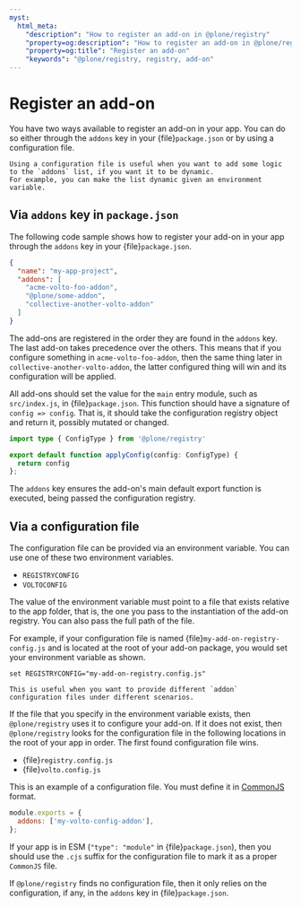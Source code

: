```yaml
---
myst:
  html_meta:
    "description": "How to register an add-on in @plone/registry"
    "property=og:description": "How to register an add-on in @plone/registry"
    "property=og:title": "Register an add-on"
    "keywords": "@plone/registry, registry, add-on"
---
```


# Register an add-on

You have two ways available to register an add-on in your app.
You can do so either through the `addons` key in your {file}`package.json` or by using a configuration file.

```{note}
Using a configuration file is useful when you want to add some logic to the `addons` list, if you want it to be dynamic.
For example, you can make the list dynamic given an environment variable.
```


## Via `addons` key in `package.json`

The following code sample shows how to register your add-on in your app through the `addons` key in your {file}`package.json`.

```json
{
  "name": "my-app-project",
  "addons": [
    "acme-volto-foo-addon",
    "@plone/some-addon",
    "collective-another-volto-addon"
  ]
}
```

The add-ons are registered in the order they are found in the `addons` key.
The last add-on takes precedence over the others.
This means that if you configure something in `acme-volto-foo-addon`, then the same thing later in `collective-another-volto-addon`, the latter configured thing will win and its configuration will be applied.

All add-ons should set the value for the `main` entry module, such as `src/index.js`, in {file}`package.json`.
This function should have a signature of `config => config`.
That is, it should take the configuration registry object and return it, possibly mutated or changed.

```ts
import type { ConfigType } from '@plone/registry'

export default function applyConfig(config: ConfigType) {
  return config
};
```

The `addons` key ensures the add-on's main default export function is executed, being passed the configuration registry.


## Via a configuration file

The configuration file can be provided via an environment variable.
You can use one of these two environment variables.

-   `REGISTRYCONFIG`
-   `VOLTOCONFIG`

The value of the environment variable must point to a file that exists relative to the app folder, that is, the one you pass to the instantiation of the add-on registry.
You can also pass the full path of the file.

For example, if your configuration file is named {file}`my-add-on-registry-config.js` and is located at the root of your add-on package, you would set your environment variable as shown.

```shell
set REGISTRYCONFIG="my-add-on-registry.config.js"
```

```{note}
This is useful when you want to provide different `addon` configuration files under different scenarios.
```

If the file that you specify in the environment variable exists, then `@plone/registry` uses it to configure your add-on.
If it does not exist, then `@plone/registry` looks for the configuration file in the following locations in the root of your app in order.
The first found configuration file wins.

-   {file}`registry.config.js`
-   {file}`volto.config.js`

This is an example of a configuration file.
You must define it in [CommonJS](https://en.wikipedia.org/wiki/CommonJS) format.

```js
module.exports = {
  addons: ['my-volto-config-addon'],
};
```

If your app is in ESM (`"type": "module"` in {file}`package.json`), then you should use the `.cjs` suffix for the configuration file to mark it as a proper `CommonJS` file.

If `@plone/registry` finds no configuration file, then it only relies on the configuration, if any, in the `addons` key in {file}`package.json`.

